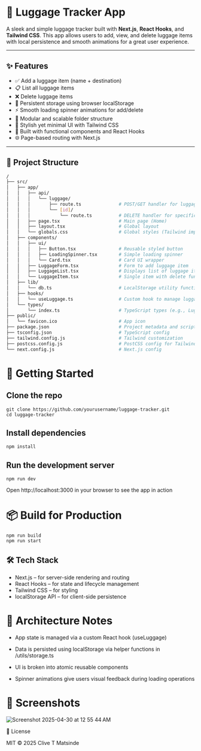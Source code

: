 # 🧳 Luggage Tracker App

A sleek and simple luggage tracker built with **Next.js**, **React Hooks**, and **Tailwind CSS**. This app allows users to add, view, and delete luggage items with local persistence and smooth animations for a great user experience.

---

## ✨ Features

- ✅ Add a luggage item (name + destination)
- 📋 List all luggage items
- ❌ Delete luggage items
- 💾 Persistent storage using browser localStorage
- ⚡ Smooth loading spinner animations for add/delete
- 🧩 Modular and scalable folder structure
- 🎨 Stylish yet minimal UI with Tailwind CSS
- 🚀 Built with functional components and React Hooks
- 🌐 Page-based routing with Next.js

---

## 📂 Project Structure

```bash
/
├── src/
│   ├── app/
│   │   ├── api/
│   │   │   └── luggage/
│   │   │       ├── route.ts              # POST/GET handler for luggage
│   │   │       └── [id]/
│   │   │           └── route.ts          # DELETE handler for specific luggage item
│   │   ├── page.tsx                      # Main page (Home)
│   │   ├── layout.tsx                    # Global layout
│   │   └── globals.css                   # Global styles (Tailwind import)
│   ├── components/
│   │   ├── ui/
│   │   │   ├── Button.tsx                # Reusable styled button
│   │   │   ├── LoadingSpinner.tsx        # Simple loading spinner
│   │   │   └── Card.tsx                  # Card UI wrapper
│   │   ├── LuggageForm.tsx               # Form to add luggage item
│   │   ├── LuggageList.tsx               # Displays list of luggage items
│   │   └── LuggageItem.tsx               # Single item with delete functionality
│   ├── lib/
│   │   └── db.ts                         # LocalStorage utility functions
│   ├── hooks/
│   │   └── useLuggage.ts                 # Custom hook to manage luggage state
│   └── types/
│       └── index.ts                      # TypeScript types (e.g., LuggageItem)
├── public/
│   └── favicon.ico                       # App icon
├── package.json                          # Project metadata and scripts
├── tsconfig.json                         # TypeScript config
├── tailwind.config.js                    # Tailwind customization
├── postcss.config.js                     # PostCSS config for Tailwind
└── next.config.js                        # Next.js config
```
# 🚀 Getting Started

## Clone the repo 
```
git clone https://github.com/yourusername/luggage-tracker.git
cd luggage-tracker
```

## Install dependencies
```
npm install

```

## Run the development server
```
npm run dev

```
Open http://localhost:3000 in your browser to see the app in action

# 📦 Build for Production

```
npm run build
npm run start

```
## 🛠 Tech Stack

- Next.js – for server-side rendering and routing
- React Hooks – for state and lifecycle management
- Tailwind CSS – for styling
- localStorage API – for client-side persistence

# 🧠 Architecture Notes

- App state is managed via a custom React hook (useLuggage)

- Data is persisted using localStorage via helper functions in /utils/storage.ts

- UI is broken into atomic reusable components

- Spinner animations give users visual feedback during loading operations

# 📸 Screenshots
![Screenshot 2025-04-30 at 12 55 44 AM](https://github.com/user-attachments/assets/6f647fbf-4c85-489d-83bc-1f4eb7fb5f32)


📃 License

MIT © 2025 Clive T Matsinde
